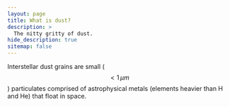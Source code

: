```yaml
---
layout: page
title: What is dust?
description: >
  The nitty gritty of dust.
hide_description: true
sitemap: false
---
```


Interstellar dust grains are small ($${<}1 \, \mu m$$) particulates comprised of astrophysical metals (elements heavier than H and He) that float in space. 